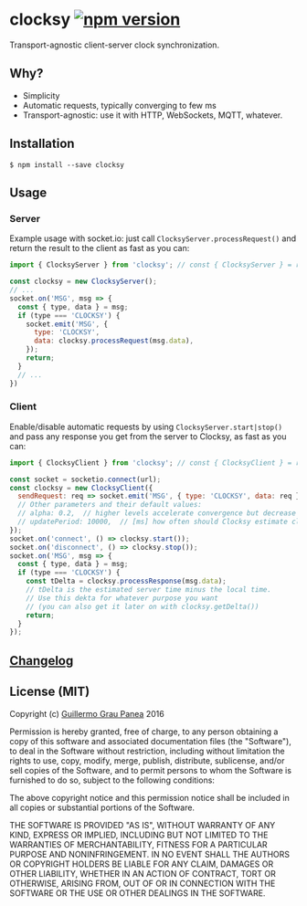# clocksy [![npm version](https://img.shields.io/npm/v/clocksy.svg)](https://www.npmjs.com/package/clocksy)

Transport-agnostic client-server clock synchronization.


## Why?

* Simplicity
* Automatic requests, typically converging to few ms
* Transport-agnostic: use it with HTTP, WebSockets, MQTT, whatever.


## Installation

```
$ npm install --save clocksy
```


## Usage

### Server

Example usage with socket.io: just call `ClocksyServer.processRequest()`
and return the result to the client as fast as you can:

```js
import { ClocksyServer } from 'clocksy'; // const { ClocksyServer } = require('clocksy');

const clocksy = new ClocksyServer();
// ...
socket.on('MSG', msg => {
  const { type, data } = msg;
  if (type === 'CLOCKSY') {
    socket.emit('MSG', {
      type: 'CLOCKSY',
      data: clocksy.processRequest(msg.data),
    });
    return;
  }
  // ...
})
```

### Client

Enable/disable automatic requests by using `ClocksyServer.start|stop()`
and pass any response you get from the server to Clocksy, as fast as you can:

```js
import { ClocksyClient } from 'clocksy'; // const { ClocksyClient } = require('clocksy');

const socket = socketio.connect(url);
const clocksy = new ClocksyClient({
  sendRequest: req => socket.emit('MSG', { type: 'CLOCKSY', data: req }),
  // Other parameters and their default values:
  // alpha: 0.2,  // higher levels accelerate convergence but decrease accuracy
  // updatePeriod: 10000,  // [ms] how often should Clocksy estimate clock error
});
socket.on('connect', () => clocksy.start());
socket.on('disconnect', () => clocksy.stop());
socket.on('MSG', msg => {
  const { type, data } = msg;
  if (type === 'CLOCKSY') {
    const tDelta = clocksy.processResponse(msg.data);
    // tDelta is the estimated server time minus the local time.
    // Use this dekta for whatever purpose you want
    // (you can also get it later on with clocksy.getDelta())
    return;
  }
});
```


## [Changelog](https://github.com/guigrpa/clocksy/blob/master/CHANGELOG.md)


## License (MIT)

Copyright (c) [Guillermo Grau Panea](https://github.com/guigrpa) 2016

Permission is hereby granted, free of charge, to any person obtaining a copy of this software and associated documentation files (the "Software"), to deal in the Software without restriction, including without limitation the rights to use, copy, modify, merge, publish, distribute, sublicense, and/or sell copies of the Software, and to permit persons to whom the Software is furnished to do so, subject to the following conditions:

The above copyright notice and this permission notice shall be included in all copies or substantial portions of the Software.

THE SOFTWARE IS PROVIDED "AS IS", WITHOUT WARRANTY OF ANY KIND, EXPRESS OR IMPLIED, INCLUDING BUT NOT LIMITED TO THE WARRANTIES OF MERCHANTABILITY, FITNESS FOR A PARTICULAR PURPOSE AND NONINFRINGEMENT. IN NO EVENT SHALL THE AUTHORS OR COPYRIGHT HOLDERS BE LIABLE FOR ANY CLAIM, DAMAGES OR OTHER LIABILITY, WHETHER IN AN ACTION OF CONTRACT, TORT OR OTHERWISE, ARISING FROM, OUT OF OR IN CONNECTION WITH THE SOFTWARE OR THE USE OR OTHER DEALINGS IN THE SOFTWARE.
